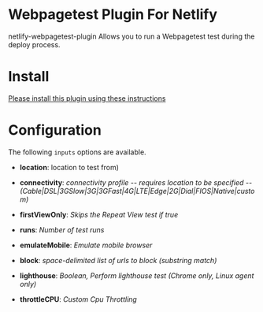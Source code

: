 <h1>Webpagetest Plugin For Netlify</h1>

 netlify-webpagetest-plugin Allows you to run a Webpagetest test during the deploy process.

# Install

[Please install this plugin using these instructions](https://docs.netlify.com/integrations/build-plugins/create-plugins/#local-plugins)

# Configuration

The following `inputs` options are available.

  - **location**: location to test from)
   

  - **connectivity**: *connectivity profile -- requires location to be specified -- (Cable|DSL|3GSlow|3G|3GFast|4G|LTE|Edge|2G|Dial|FIOS|Native|custom)*

  - **firstViewOnly**: *Skips the Repeat View test if true*
    

  - **runs**: *Number of test runs*

  - **emulateMobile**: *Emulate mobile browser*

  - **block**: *space-delimited list of urls to block (substring match)*

  - **lighthouse**: *Boolean, Perform lighthouse test (Chrome only, Linux agent only)*

  - **throttleCPU**: *Custom Cpu Throttling*

